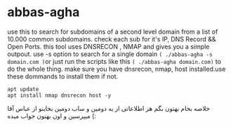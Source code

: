 # abbas-agha

use this to search for subdomains of a second level domain from a list of 10.000 common subdomains.
check each sub for it's IP, DNS Record && Open Ports.
this tool uses DNSRECON , NMAP and gives you a simple outpout.
use -s option to search for a single domain ` ( ./abbas-agha -s domain.com ) `or just run the scripts like this ` ( ./abbas-agha domain.com) ` to do the whole thing.
make sure you have dnsrecon, nmap, host installed.use these dommands to install them if not.
```
apt update
apt install nmap dnsrecon host -y
```
 خلاصه بخام بهتون بگم هر اطلاعاتی از یه دومین و ساب دومین بخاینو از عباس آقا میپرسین و اون بهتون جواب میده (:
